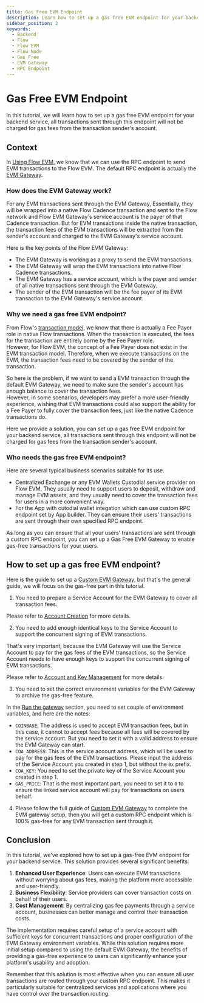 ```yaml
---
title: Gas Free EVM Endpoint
description: Learn how to set up a gas free EVM endpoint for your backend, all transactions sent through this endpoint will not be charged for gas fees from the transaction sender's account(EVM Gateway's service account will be used to pay for the gas fees).
sidebar_position: 2
keywords:
  - Backend
  - Flow
  - Flow EVM
  - Flow Node
  - Gas Free
  - EVM Gateway
  - RPC Endpoint
---
```


# Gas Free EVM Endpoint

In this tutorial, we will learn how to set up a gas free EVM endpoint for your backend service, all transactions sent through this endpoint will not be charged for gas fees from the transaction sender's account.

## Context

In [Using Flow EVM], we know that we can use the RPC endpoint to send EVM transactions to the Flow EVM. The default RPC endpoint is actually the [EVM Gateway].

### How does the EVM Gateway work?

For any EVM transactions sent through the EVM Gateway, Essentially, they will be wrapped into a native Flow Cadence transaction and sent to the Flow network and Flow EVM Gateway's service account is the payer of that Cadence transaction. But for EVM transactions inside the native transaction, the transaction fees of the EVM transactions will be extracted from the sender's account and charged to the EVM Gateway's service account.

Here is the key points of the Flow EVM Gateway:

- The EVM Gateway is working as a proxy to send the EVM transactions.
- The EVM Gateway will wrap the EVM transactions into native Flow Cadence transactions.
- The EVM Gateway has a service account, which is the payer and sender of all native transactions sent through the EVM Gateway.
- The sender of the EVM transaction will be the fee payer of its EVM transaction to the EVM Gateway's service account.

### Why we need a gas free EVM endpoint?

From Flow's [transaction model], we know that there is actually a Fee Payer role in native Flow transactions. When the transaction is executed, the fees for the transaction are entirely borne by the Fee Payer role.  
However, for Flow EVM, the concept of a Fee Payer does not exist in the EVM transaction model. Therefore, when we execute transactions on the EVM, the transaction fees need to be covered by the sender of the transaction.

So here is the problem, if we want to send a EVM transaction through the default EVM Gateway, we need to make sure the sender's account has enough balance to cover the transaction fees.  
However, in some scenarios, developers may prefer a more user-friendly experience, wishing that EVM transactions could also support the ability for a Fee Payer to fully cover the transaction fees, just like the native Cadence transactions do.

Here we provide a solution, you can set up a gas free EVM endpoint for your backend service, all transactions sent through this endpoint will not be charged for gas fees from the transaction sender's account.

### Who needs the gas free EVM endpoint?

Here are several typical business scenarios suitable for its use.

- Centralized Exchange or any EVM Wallets Custodial service provider on Flow EVM. They usually need to support users to deposit, withdraw and manage EVM assets, and they usually need to cover the transaction fees for users in a more convenient way.
- For the App with cutodial wallet integation which can use custom RPC endpoint set by App builder. They can ensure their users' transactions are sent through their own specified RPC endpoint.

As long as you can ensure that all your users' transactions are sent through a custom RPC endpoint, you can set up a Gas Free EVM Gateway to enable gas-free transactions for your users.

## How to set up a gas free EVM endpoint?

Here is the guide to set up a [Custom EVM Gateway], but that's the general guide, we will focus on the gas-free part in this tutorial.

1. You need to prepare a Service Account for the EVM Gateway to cover all transaction fees.

Please refer to [Account Creation] for more details.

2. You need to add enough identical keys to the Service Account to support the concurrent signing of EVM transactions.

That's very important, because the EVM Gateway will use the Service Account to pay for the gas fees of the EVM transactions, so the Service Account needs to have enough keys to support the concurrent signing of EVM transactions.

Please refer to [Account and Key Management] for more details.

3. You need to set the correct environment variables for the EVM Gateway to archive the gas-free feature.

In the [Run the gateway] section, you need to set couple of environment variables, and here are the notes:

- `COINBASE`: The address is used to accept EVM transaction fees, but in this case, it cannot to accept fees because all fees will be covered by the service account. But you need to set it with a valid address to ensure the EVM Gateway can start.
- `COA_ADDRESS`: This is the service account address, which will be used to pay for the gas fees of the EVM transactions. Please input the address of the Service Account you created in step 1, but without the `0x` prefix.
- `COA_KEY`: You need to set the private key of the Service Account you created in step 1.
- `GAS_PRICE`: That is the most important part, you need to set it to `0` to ensure the linked service account will pay for transactions on users behalf.

4. Please follow the full guide of [Custom EVM Gateway] to complete the EVM gateway setup, then you will get a custom RPC endpoint which is 100% gas-free for any EVM transaction sent through it.

## Conclusion

In this tutorial, we've explored how to set up a gas-free EVM endpoint for your backend service. This solution provides several significant benefits:

1. **Enhanced User Experience**: Users can execute EVM transactions without worrying about gas fees, making the platform more accessible and user-friendly.
2. **Business Flexibility**: Service providers can cover transaction costs on behalf of their users.
3. **Cost Management**: By centralizing gas fee payments through a service account, businesses can better manage and control their transaction costs.

The implementation requires careful setup of a service account with sufficient keys for concurrent transactions and proper configuration of the EVM Gateway environment variables. While this solution requires more initial setup compared to using the default EVM Gateway, the benefits of providing a gas-free experience to users can significantly enhance your platform's usability and adoption.

Remember that this solution is most effective when you can ensure all user transactions are routed through your custom RPC endpoint. This makes it particularly suitable for centralized services and applications where you have control over the transaction routing.

[Using Flow EVM]: ../../evm/using.mdx
[EVM Gateway]: https://github.com/onflow/flow-evm-gateway
[transaction model]: ../../build/basics/transactions.md#Payer
[Custom EVM Gateway]: ../../networks/node-ops/evm-gateway/evm-gateway-setup.md
[Account Creation]: ../../networks/node-ops/evm-gateway/evm-gateway-setup.md#step-1---account-creation
[Account and Key Management]: ../../networks/node-ops/evm-gateway/evm-gateway-setup.md#account-and-key-management
[Run the gateway]: ../../networks/node-ops/evm-gateway/evm-gateway-setup.md#run-the-gateway
